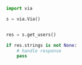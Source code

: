 <!-- Start SDK Example Usage -->
```python
import via

s = via.Via()


res = s.get_users()

if res.strings is not None:
    # handle response
    pass
```
<!-- End SDK Example Usage -->